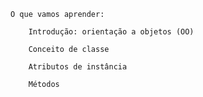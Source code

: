 

    O que vamos aprender:

        Introdução: orientação a objetos (OO)

        Conceito de classe

        Atributos de instância

        Métodos

